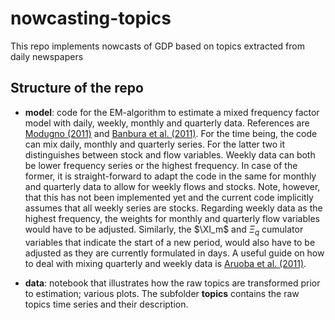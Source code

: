 # nowcasting-topics
This repo implements nowcasts of GDP based on topics extracted from daily newspapers

## Structure of the repo

- **model**: code for the EM-algorithm to estimate a mixed frequency factor model with daily, weekly, monthly and quarterly data. References are [Modugno (2011)](https://ideas.repec.org/p/ecb/ecbwps/20111324.html) and [Banbura et al. (2011)](https://ideas.repec.org/p/red/sed012/555.html). For the time being, the code can mix daily, monthly and quarterly series. For the latter two it distinguishes between stock and flow variables. Weekly data can both be lower frequency series or the highest frequency. In case of the former, it is straight-forward to adapt the code in the same for monthly and quarterly data to allow for weekly flows and stocks. Note, however, that this has not been implemented yet and the current code implicitly assumes that all weekly series are stocks. Regarding weekly data as the highest frequency, the weights for monthly and quarterly flow variables would have to be adjusted. Similarly, the $\XI_m$ and $\Xi_q$ cumulator variables that indicate the start of a new period, would also have to be adjusted as they are currently formulated in days. A useful guide on how to deal with mixing quarterly and weekly data is [Aruoba et al. (2011)](https://www.philadelphiafed.org/-/media/frbp/assets/surveys-and-data/ads/real-time-measurement-of-business-conditions14.pdf?la=en&hash=8CB33CA37D2F88A57F3622F4060D2CD5).

- **data**: notebook that illustrates how the raw topics are transformed prior to estimation; various plots. The subfolder **topics** contains the raw topics time series and their description. 
